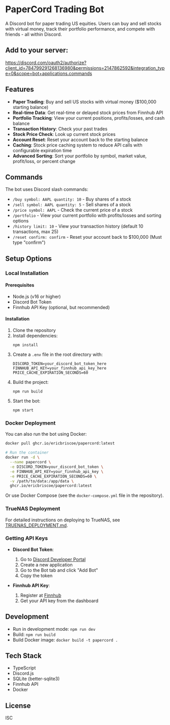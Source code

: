 # PaperCord Trading Bot

A Discord bot for paper trading US equities. Users can buy and sell stocks with virtual money, track their portfolio performance, and compete with friends - all within Discord.

## Add to your server:

https://discord.com/oauth2/authorize?client_id=784799291268136980&permissions=2147862592&integration_type=0&scope=bot+applications.commands

## Features

- **Paper Trading**: Buy and sell US stocks with virtual money ($100,000 starting balance)
- **Real-time Data**: Get real-time or delayed stock prices from Finnhub API
- **Portfolio Tracking**: View your current positions, profits/losses, and cash balance
- **Transaction History**: Check your past trades
- **Stock Price Check**: Look up current stock prices
- **Account Reset**: Reset your account back to the starting balance
- **Caching**: Stock price caching system to reduce API calls with configurable expiration time
- **Advanced Sorting**: Sort your portfolio by symbol, market value, profit/loss, or percent change

## Commands

The bot uses Discord slash commands:

- `/buy symbol: AAPL quantity: 10` - Buy shares of a stock
- `/sell symbol: AAPL quantity: 5` - Sell shares of a stock
- `/price symbol: AAPL` - Check the current price of a stock
- `/portfolio` - View your current portfolio with profits/losses and sorting options
- `/history limit: 10` - View your transaction history (default 10 transactions, max 25)
- `/reset confirm: confirm` - Reset your account back to $100,000 (Must type "confirm")

## Setup Options

### Local Installation

#### Prerequisites

- Node.js (v16 or higher)
- Discord Bot Token
- Finnhub API Key (optional, but recommended)

#### Installation

1. Clone the repository
2. Install dependencies:
   ```
   npm install
   ```
3. Create a `.env` file in the root directory with:
   ```
   DISCORD_TOKEN=your_discord_bot_token_here
   FINNHUB_API_KEY=your_finnhub_api_key_here
   PRICE_CACHE_EXPIRATION_SECONDS=60
   ```
4. Build the project:
   ```
   npm run build
   ```
5. Start the bot:
   ```
   npm start
   ```

### Docker Deployment

You can also run the bot using Docker:

```bash
docker pull ghcr.io/ericbriscoe/papercord:latest

# Run the container
docker run -d \
  --name papercord \
  -e DISCORD_TOKEN=your_discord_bot_token \
  -e FINNHUB_API_KEY=your_finnhub_api_key \
  -e PRICE_CACHE_EXPIRATION_SECONDS=60 \
  -v /path/to/data:/app/data \
  ghcr.io/ericbriscoe/papercord:latest
```

Or use Docker Compose (see the `docker-compose.yml` file in the repository).

### TrueNAS Deployment

For detailed instructions on deploying to TrueNAS, see [TRUENAS_DEPLOYMENT.md](TRUENAS_DEPLOYMENT.md).

### Getting API Keys

- **Discord Bot Token**: 
  1. Go to [Discord Developer Portal](https://discord.com/developers/applications)
  2. Create a new application
  3. Go to the Bot tab and click "Add Bot"
  4. Copy the token

- **Finnhub API Key**:
  1. Register at [Finnhub](https://finnhub.io/)
  2. Get your API key from the dashboard

## Development

- Run in development mode: `npm run dev`
- Build: `npm run build`
- Build Docker image: `docker build -t papercord .`

## Tech Stack

- TypeScript
- Discord.js
- SQLite (better-sqlite3)
- Finnhub API
- Docker

## License

ISC